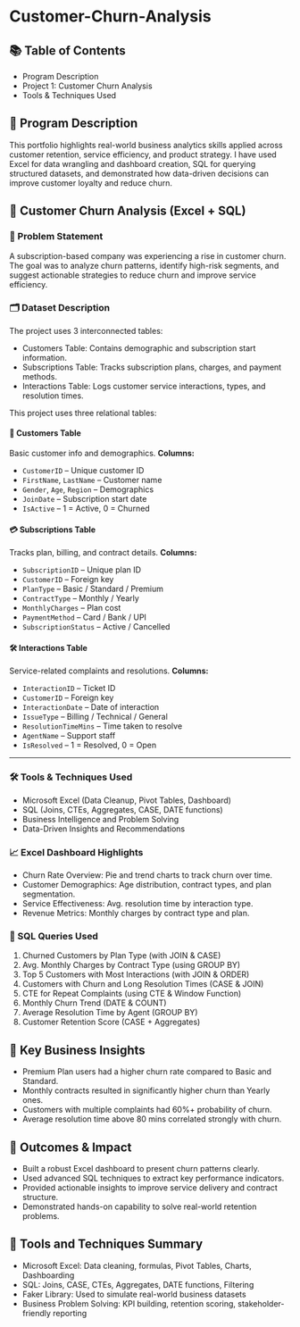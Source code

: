 # Customer-Churn-Analysis

## 📚 Table of Contents

- Program Description  
- Project 1: Customer Churn Analysis  
- Tools & Techniques Used  

## 🔎 Program Description

This portfolio highlights real-world business analytics skills applied across customer retention, service efficiency, and product strategy. I have used Excel for data wrangling and dashboard creation, SQL for querying structured datasets, and demonstrated how data-driven decisions can improve customer loyalty and reduce churn.

## 📁 Customer Churn Analysis (Excel + SQL)

### 🧠 Problem Statement

A subscription-based company was experiencing a rise in customer churn. The goal was to analyze churn patterns, identify high-risk segments, and suggest actionable strategies to reduce churn and improve service efficiency.

### 🗂️ Dataset Description

The project uses 3 interconnected tables:

- Customers Table: Contains demographic and subscription start information.
- Subscriptions Table: Tracks subscription plans, charges, and payment methods.
- Interactions Table: Logs customer service interactions, types, and resolution times.

This project uses three relational tables:

#### 🧍 Customers Table

Basic customer info and demographics.
**Columns:**

* `CustomerID` – Unique customer ID
* `FirstName`, `LastName` – Customer name
* `Gender`, `Age`, `Region` – Demographics
* `JoinDate` – Subscription start date
* `IsActive` – 1 = Active, 0 = Churned

#### 💳 Subscriptions Table

Tracks plan, billing, and contract details.
**Columns:**

* `SubscriptionID` – Unique plan ID
* `CustomerID` – Foreign key
* `PlanType` – Basic / Standard / Premium
* `ContractType` – Monthly / Yearly
* `MonthlyCharges` – Plan cost
* `PaymentMethod` – Card / Bank / UPI
* `SubscriptionStatus` – Active / Cancelled

#### 🛠️ Interactions Table

Service-related complaints and resolutions.
**Columns:**

* `InteractionID` – Ticket ID
* `CustomerID` – Foreign key
* `InteractionDate` – Date of interaction
* `IssueType` – Billing / Technical / General
* `ResolutionTimeMins` – Time taken to resolve
* `AgentName` – Support staff
* `IsResolved` – 1 = Resolved, 0 = Open

---

### 🛠️ Tools & Techniques Used

- Microsoft Excel (Data Cleanup, Pivot Tables, Dashboard)
- SQL (Joins, CTEs, Aggregates, CASE, DATE functions)
- Business Intelligence and Problem Solving
- Data-Driven Insights and Recommendations

### 📈 Excel Dashboard Highlights

- Churn Rate Overview: Pie and trend charts to track churn over time.
- Customer Demographics: Age distribution, contract types, and plan segmentation.
- Service Effectiveness: Avg. resolution time by interaction type.
- Revenue Metrics: Monthly charges by contract type and plan.

### 🧾 SQL Queries Used
1. Churned Customers by Plan Type (with JOIN & CASE)
2. Avg. Monthly Charges by Contract Type (using GROUP BY)
3. Top 5 Customers with Most Interactions (with JOIN & ORDER)
4. Customers with Churn and Long Resolution Times (CASE & JOIN)
5. CTE for Repeat Complaints (using CTE & Window Function)
6. Monthly Churn Trend (DATE & COUNT)
7. Average Resolution Time by Agent (GROUP BY)
8. Customer Retention Score (CASE + Aggregates)

## 🎯 Key Business Insights

- Premium Plan users had a higher churn rate compared to Basic and Standard.
- Monthly contracts resulted in significantly higher churn than Yearly ones.
- Customers with multiple complaints had 60%+ probability of churn.
- Average resolution time above 80 mins correlated strongly with churn.

## 📌 Outcomes & Impact

- Built a robust Excel dashboard to present churn patterns clearly.
- Used advanced SQL techniques to extract key performance indicators.
- Provided actionable insights to improve service delivery and contract structure.
- Demonstrated hands-on capability to solve real-world retention problems.

## 🧰 Tools and Techniques Summary

- Microsoft Excel: Data cleaning, formulas, Pivot Tables, Charts, Dashboarding  
- SQL: Joins, CASE, CTEs, Aggregates, DATE functions, Filtering  
- Faker Library: Used to simulate real-world business datasets  
- Business Problem Solving: KPI building, retention scoring, stakeholder-friendly reporting
